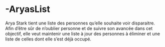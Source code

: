 # -AryasList
Arya Stark tient une liste des personnes qu’elle souhaite voir disparaitre. Afin d’être sûr de n’oublier personne et de suivre son avancée dans cet objectif, elle veut maintenir une liste à jour des personnes à éliminer et une liste de celles dont elle s’est déjà occupé.
